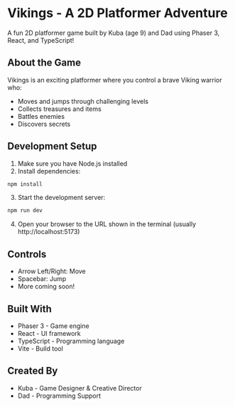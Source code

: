 # Vikings - A 2D Platformer Adventure

A fun 2D platformer game built by Kuba (age 9) and Dad using Phaser 3, React, and TypeScript!

## About the Game

Vikings is an exciting platformer where you control a brave Viking warrior who:
- Moves and jumps through challenging levels
- Collects treasures and items
- Battles enemies
- Discovers secrets

## Development Setup

1. Make sure you have Node.js installed
2. Install dependencies:
```bash
npm install
```
3. Start the development server:
```bash
npm run dev
```
4. Open your browser to the URL shown in the terminal (usually http://localhost:5173)

## Controls

- Arrow Left/Right: Move
- Spacebar: Jump
- More coming soon!

## Built With

- Phaser 3 - Game engine
- React - UI framework
- TypeScript - Programming language
- Vite - Build tool

## Created By

- Kuba - Game Designer & Creative Director
- Dad - Programming Support
